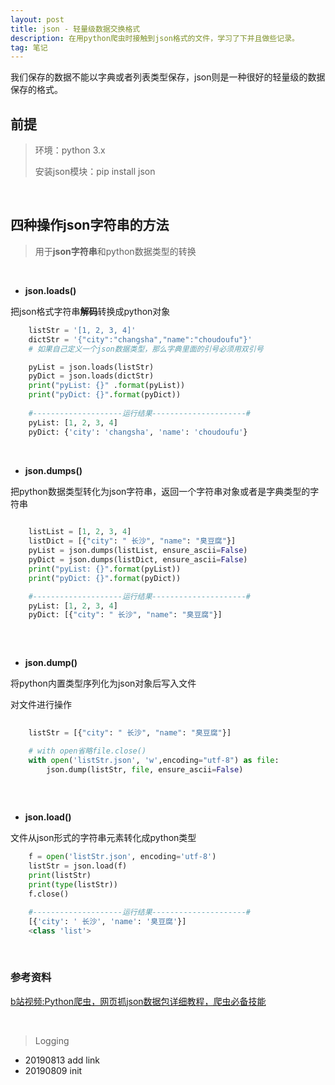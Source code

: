 ```yaml
---
layout: post
title: json - 轻量级数据交换格式
description: 在用python爬虫时接触到json格式的文件，学习了下并且做些记录。
tag: 笔记
---
```




我们保存的数据不能以字典或者列表类型保存，json则是一种很好的轻量级的数据保存的格式。

## 前提

> 环境：python 3.x
>
> 安装json模块：pip install json



<br>

##  四种操作json字符串的方法

> 用于**json字符串**和python数据类型的转换

<br>

* **json.loads()**

把json格式字符串**解码**转换成python对象

```python
    listStr = '[1, 2, 3, 4]'
    dictStr = '{"city":"changsha","name":"choudoufu"}'
    # 如果自己定义一个json数据类型，那么字典里面的引号必须用双引号

    pyList = json.loads(listStr)
    pyDict = json.loads(dictStr)
    print("pyList: {}" .format(pyList))
    print("pyDict: {}".format(pyDict))
    
    #--------------------运行结果---------------------#
    pyList: [1, 2, 3, 4]
	pyDict: {'city': 'changsha', 'name': 'choudoufu'}
```

<br>

* **json.dumps()**

把python数据类型转化为json字符串，返回一个字符串对象或者是字典类型的字符串

```python
   
    listList = [1, 2, 3, 4]
    listDict = [{"city": " 长沙", "name": "臭豆腐"}]
    pyList = json.dumps(listList, ensure_ascii=False)
    pyDict = json.dumps(listDict, ensure_ascii=False)
    print("pyList: {}".format(pyList))
    print("pyDict: {}".format(pyDict))

    #--------------------运行结果---------------------#
    pyList: [1, 2, 3, 4]   
    pyDict: [{"city": " 长沙", "name": "臭豆腐"}]
    
```

<br>

* **json.dump()**

将python内置类型序列化为json对象后写入文件

对文件进行操作

```python
   
    listStr = [{"city": " 长沙", "name": "臭豆腐"}]

    # with open省略file.close()
    with open('listStr.json', 'w',encoding="utf-8") as file:
        json.dump(listStr, file, ensure_ascii=False)
     
```

<br>

*  **json.load()**

文件从json形式的字符串元素转化成python类型

```python
    f = open('listStr.json', encoding='utf-8')
    listStr = json.load(f)
    print(listStr)
    print(type(listStr))
    f.close()

    #--------------------运行结果---------------------#
    [{'city': ' 长沙', 'name': '臭豆腐'}]
    <class 'list'>
```

<br/>

### 参考资料

[b站视频:Python爬虫，网页抓json数据包详细教程，爬虫必备技能](https://www.bilibili.com/video/av26059379)

<br/>

> Logging

- 20190813  add link
- 20190809  init